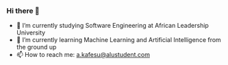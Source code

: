 ### Hi there 👋

- 🔭 I’m currently studying Software Engineering at African Leadership University
- 🌱 I’m currently learning Machine Learning and Artificial Intelligence from the ground up
- 📫 How to reach me: a.kafesu@alustudent.com
